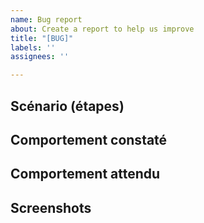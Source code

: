 ```yaml
---
name: Bug report
about: Create a report to help us improve
title: "[BUG]"
labels: ''
assignees: ''

---
```


## Scénario (étapes)

## Comportement constaté

## Comportement attendu

## Screenshots
